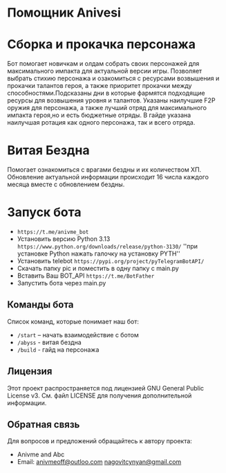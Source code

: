 # Помощник Anivesi

# Сборка и прокачка персонажа 
Бот помогает новичкам и олдам собрать своих персонажей для максимального импакта для актуальной версии игры.
Позволяет выбрать стихию персонажа и озакомиться с ресурсами возвышения и прокачки талантов героя, а также приоритет прокачки между способностями.Подсказаны дни в которые фармятся подходящие ресурсы для возвышения уровня и талантов.
Указаны наилучшие F2P оружия для персонажа, а также лучший отряд для максимального импакта героя,но и есть бюджетные отряды.
В гайде указана наилучшая ротация как одного персонажа, так и всего отряда.


# Витая Бездна 
Помогает ознакомиться с врагами бездны и их количеством ХП.
Обновление актуальной информации происходит 16 числа каждого месяца вместе с обновлением бездны.


# Запуск бота
- `https://t.me/anivme_bot`
- Установить версию Python 3.13     `https://www.python.org/downloads/release/python-3130/`
  ''при установке Python нажать галочку на установку PYTH''
- Установить telebot     `https://pypi.org/project/pyTelegramBotAPI/`
- Скачать папку pic и поместить в одну папку с main.py
- Вставить Ваш BOT_API     `https://t.me/BotFather`
- Запустить бота через main.py


## Команды бота

Список команд, которые понимает наш бот:

- `/start` – начать взаимодействие с ботом
- `/abyss` - витая бездна
- `/build` - гайд на персонажа

## Лицензия

Этот проект распространяется под лицензией GNU General Public License v3. См. файл LICENSE для получения дополнительной информации.

## Обратная связь 

Для вопросов и предложений обращайтесь к автору проекта:
- Anivme and Abc
- Email: anivmeoff@outloo.com
         nagovitcynyan@gmail.com
